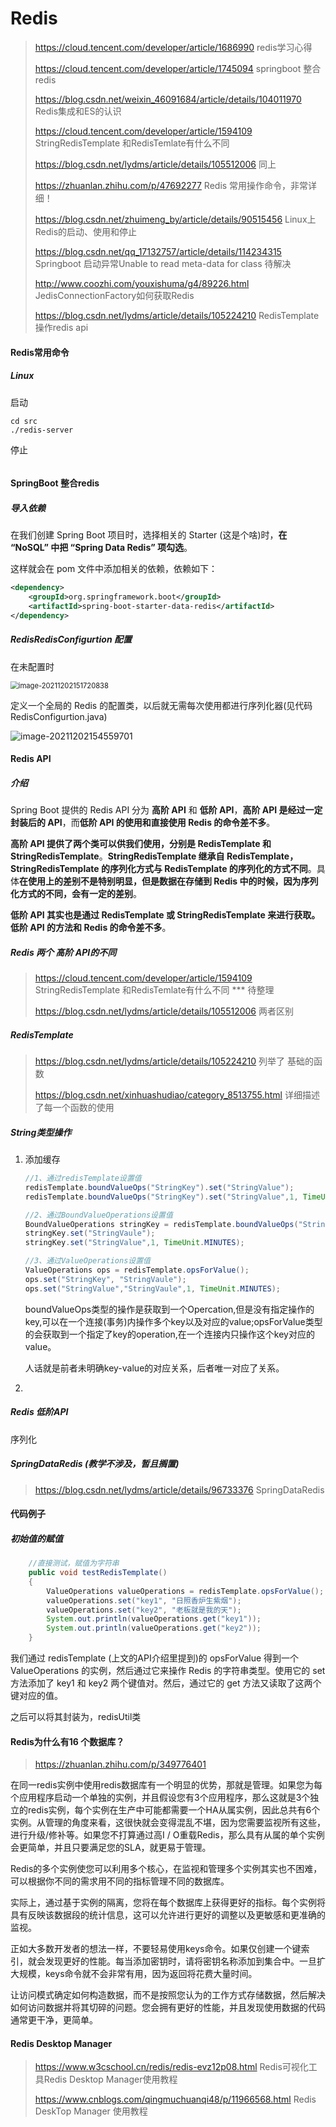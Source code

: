 # Redis

>https://cloud.tencent.com/developer/article/1686990	redis学习心得
>
>https://cloud.tencent.com/developer/article/1745094	springboot 整合redis
>
>https://blog.csdn.net/weixin_46091684/article/details/104011970  Redis集成和ES的认识
>
>https://cloud.tencent.com/developer/article/1594109  StringRedisTemplate 和RedisTemlate有什么不同
>
>https://blog.csdn.net/lydms/article/details/105512006 同上
>
>https://zhuanlan.zhihu.com/p/47692277  Redis 常用操作命令，非常详细！
>
>https://blog.csdn.net/zhuimeng_by/article/details/90515456     Linux上Redis的启动、使用和停止
>
>https://blog.csdn.net/qq_17132757/article/details/114234315    Springboot 启动异常Unable to read meta-data for class 待解决 
>
>http://www.coozhi.com/youxishuma/g4/89226.html  JedisConnectionFactory如何获取Redis
>
>https://blog.csdn.net/lydms/article/details/105224210 RedisTemplate操作redis api

#### Redis常用命令 

##### Linux 

启动

~~~
cd src
./redis-server
~~~

停止

~~~
~~~



#### SpringBoot 整合redis

##### 导入依赖

在我们创建 Spring Boot 项目时，选择相关的 Starter (这是个啥)时，**在 “NoSQL” 中把 “Spring Data Redis” 项勾选**。

这样就会在 pom 文件中添加相关的依赖，依赖如下：

~~~xml
<dependency>
    <groupId>org.springframework.boot</groupId>
    <artifactId>spring-boot-starter-data-redis</artifactId>
</dependency>
~~~

##### RedisRedisConfigurtion 配置 

在未配置时

<img src="C:\Users\12980\Pictures\typora图片\image-20211202151720838.png" alt="image-20211202151720838" style="zoom:80%;" />

定义一个全局的 Redis 的配置类，以后就无需每次使用都进行序列化器(见代码RedisConfigurtion.java)

![image-20211202154559701](C:\Users\12980\Pictures\typora图片\image-20211202154559701.png)



#### Redis API 

##### 介绍

Spring Boot 提供的 Redis API 分为 **高阶 API** 和 **低阶 API**，**高阶 API 是经过一定封装后的 API**，而**低阶 API 的使用和直接使用 Redis 的命令差不多**。

 **高阶 API 提供了两个类可以供我们使用，分别是 RedisTemplate 和 StringRedisTemplate**。**StringRedisTemplate 继承自 RedisTemplate，StringRedisTemplate 的序列化方式与 RedisTemplate 的序列化的方式不同**。具体**在使用上的差别不是特别明显，但是数据在存储到 Redis 中的时候，因为序列化方式的不同，会有一定的差别**。

 **低阶 API 其实也是通过 RedisTemplate 或 StringRedisTemplate 来进行获取。低阶 API 的方法和 Redis 的命令差不多**。

##### Redis 两个 高阶 API的不同

>https://cloud.tencent.com/developer/article/1594109  StringRedisTemplate 和RedisTemlate有什么不同 *** 待整理
>
>https://blog.csdn.net/lydms/article/details/105512006  两者区别



##### RedisTemplate 

>https://blog.csdn.net/lydms/article/details/105224210 列举了 基础的函数
>
>https://blog.csdn.net/xinhuashudiao/category_8513755.html  详细描述了每一个函数的使用

##### String类型操作

1. 添加缓存

   ~~~java
   //1、通过redisTemplate设置值
   redisTemplate.boundValueOps("StringKey").set("StringValue");
   redisTemplate.boundValueOps("StringKey").set("StringValue",1, TimeUnit.MINUTES);
   
   //2、通过BoundValueOperations设置值
   BoundValueOperations stringKey = redisTemplate.boundValueOps("StringKey");
   stringKey.set("StringVaule");
   stringKey.set("StringValue",1, TimeUnit.MINUTES);
   
   //3、通过ValueOperations设置值
   ValueOperations ops = redisTemplate.opsForValue();
   ops.set("StringKey", "StringVaule");
   ops.set("StringValue","StringVaule",1, TimeUnit.MINUTES);
   ~~~

   boundValueOps类型的操作是获取到一个Opercation,但是没有指定操作的key,可以在一个连接(事务)内操作多个key以及对应的value;opsForValue类型的会获取到一个指定了key的operation,在一个连接内只操作这个key对应的value。

   人话就是前者未明确key-value的对应关系，后者唯一对应了关系。

2. 

##### Redis 低阶API 

序列化

##### SpringDataRedis (教学不涉及，暂且搁置)

>https://blog.csdn.net/lydms/article/details/96733376   SpringDataRedis

#### 代码例子

##### 初始值的赋值

~~~java
    //直接测试，赋值为字符串
    public void testRedisTemplate()
    {
        ValueOperations valueOperations = redisTemplate.opsForValue();
        valueOperations.set("key1", "日照香炉生紫烟");
        valueOperations.set("key2", "老板就是我的天");
        System.out.println(valueOperations.get("key1"));
        System.out.println(valueOperations.get("key2"));
    }
~~~

我们通过 redisTemplate (上文的API介绍里提到)的 opsForValue 得到一个 ValueOperations 的实例，然后通过它来操作 Redis 的字符串类型。使用它的 set 方法添加了 key1 和 key2 两个键值对。然后，通过它的 get 方法又读取了这两个键对应的值。

之后可以将其封装为，redisUtil类

#### Redis为什么有16 个数据库？

>https://zhuanlan.zhihu.com/p/349776401

在同一redis实例中使用redis数据库有一个明显的优势，那就是管理。如果您为每个应用程序启动一个单独的实例，并且假设您有3个应用程序，那么这就是3个独立的redis实例，每个实例在生产中可能都需要一个HA从属实例，因此总共有6个实例。从管理的角度来看，这很快就会变得混乱不堪，因为您需要监视所有这些，进行升级/修补等。如果您不打算通过高I / O重载Redis，那么具有从属的单个实例会更简单，并且只要满足您的SLA，就更易于管理。

Redis的多个实例使您可以利用多个核心，在监视和管理多个实例其实也不困难，可以根据你不同的需求用不同的指标管理不同的数据库。

实际上，通过基于实例的隔离，您将在每个数据库上获得更好的指标。每个实例将具有反映该数据段的统计信息，这可以允许进行更好的调整以及更敏感和更准确的监视。

正如大多数开发者的想法一样，不要轻易使用keys命令。如果仅创建一个键索引，就会发现更好的性能。每当添加密钥时，请将密钥名称添加到集合中。一旦扩大规模，keys命令就不会非常有用，因为返回将花费大量时间。

让访问模式确定如何构造数据，而不是按照您认为的工作方式存储数据，然后解决如何访问数据并将其切碎的问题。您会拥有更好的性能，并且发现使用数据的代码通常更干净，更简单。

#### Redis Desktop Manager

>https://www.w3cschool.cn/redis/redis-evz12p08.html   Redis可视化工具Redis Desktop Manager使用教程
>
>https://www.cnblogs.com/qingmuchuanqi48/p/11966568.html Redis DeskTop Manager 使用教程 

